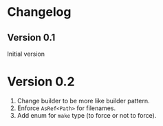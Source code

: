 # Changelog

## Version 0.1

Initial version

# Version 0.2

 1. Change builder to be more like builder pattern.
 2. Enforce `AsRef<Path>` for filenames.
 3. Add enum for `make` type (to force or not to force).
